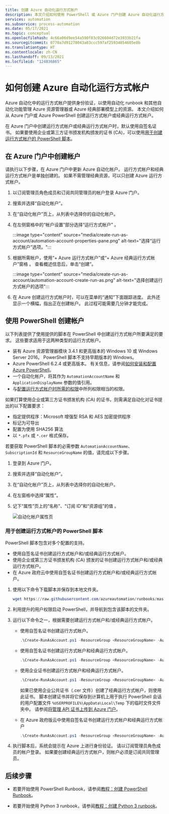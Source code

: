 ```yaml
---
title: 创建 Azure 自动化运行方式帐户
description: 本文介绍如何使用 PowerShell 或 Azure 门户创建 Azure 自动化运行方式帐户。
services: automation
ms.subservice: process-automation
ms.date: 05/17/2021
ms.topic: conceptual
ms.openlocfilehash: 4c66a06d9ee54a590f83c026604d72e3933b21fa
ms.sourcegitcommit: 0770a7d91278043a83ccc597af25934854605e8b
ms.translationtype: HT
ms.contentlocale: zh-CN
ms.lasthandoff: 09/13/2021
ms.locfileid: "124836865"
---
```

# <a name="how-to-create-an-azure-automation-run-as-account"></a>如何创建 Azure 自动化运行方式帐户

Azure 自动化中的运行方式帐户提供身份验证，以使用自动化 runbook 和其他自动化功能管理 Azure 资源管理器或 Azure 经典部署模型上的资源。 本文介绍如何从 Azure 门户或 Azure PowerShell 创建运行方式帐户或经典运行方式帐户。

在 Azure 门户中创建运行方式帐户或经典运行方式帐户时，默认使用自签名证书。 如果要使用企业或第三方证书颁发机构颁发的证书 (CA)，可以使用[用于创建运行方式帐户的 PowerShell 脚本](#powershell-script-to-create-a-run-as-account)。

## <a name="create-account-in-azure-portal"></a>在 Azure 门户中创建帐户

请执行以下步骤，在 Azure 门户中更新 Azure 自动化帐户。 运行方式帐户和经典运行方式帐户是单独创建的。 如果不需管理经典资源，可以只创建 Azure 运行方式帐户。

1. 以订阅管理员角色成员和订阅共同管理员的帐户登录 Azure 门户。

2. 搜索并选择“自动化帐户”。

3. 在“自动化帐户”页上，从列表中选择你的自动化帐户。

4. 在左侧窗格中的“帐户设置”部分选择“运行方式帐户” 。

    :::image type="content" source="media/create-run-as-account/automation-account-properties-pane.png" alt-text="选择“运行方式帐户”选项。":::

5. 根据所需帐户，使用“+ Azure 运行方式帐户”或“+ Azure 经典运行方式帐户”窗格 。 查看概述信息后，单击“创建”。

    :::image type="content" source="media/create-run-as-account/automation-account-create-run-as.png" alt-text="选择创建运行方式帐户的选项":::

6. 在 Azure 创建运行方式帐户时，可以在菜单的“通知”下面跟踪进度。 此外还显示一个横幅，指出正在创建帐户。 此过程可能需要几分钟才能完成。

## <a name="create-account-using-powershell"></a>使用 PowerShell 创建帐户

以下列表提供了使用提供的脚本在 PowerShell 中创建运行方式帐户所要满足的要求。 这些要求适用于这两种类型的运行方式帐户。

* 装有 Azure 资源管理器模块 3.4.1 和更高版本的 Windows 10 或 Windows Server 2016。 PowerShell 脚本不支持早期版本的 Windows。
* Azure PowerShell 6.2.4 或更高版本。 有关信息，请参阅[如何安装和配置 Azure PowerShell](/powershell/azure/install-az-ps)。
* 一个自动化帐户，将其作为 `AutomationAccountName` 和 `ApplicationDisplayName` 参数的值引用。
* 与[配置运行方式帐户时所需的权限](automation-security-overview.md#permissions)中所列权限相当的权限。

如果打算使用企业或第三方证书颁发机构 (CA) 的证书，则需满足自动化对证书提出的以下配置要求：

   * 指定提供程序：Microsoft 增强型 RSA 和 AES 加密提供程序
   * 标记为可导出
   * 配置为使用 SHA256 算法
   * 以 `*.pfx` 或 `*.cer` 格式保存。

若要获取 PowerShell 脚本的必需参数 `AutomationAccountName`、`SubscriptionId` 和 `ResourceGroupName` 的值，请完成以下步骤。

1. 登录到 Azure 门户。

1. 搜索并选择“自动化帐户”。

1. 在“自动化帐户”页上，从列表中选择你的自动化帐户。

1. 在左窗格中选择“属性”。

1. 记下“属性”页上的“名称”、“订阅 ID”和“资源组”的值   。

   ![自动化帐户属性页](media/create-run-as-account/automation-account-properties.png)

### <a name="powershell-script-to-create-a-run-as-account"></a>用于创建运行方式帐户的 PowerShell 脚本

PowerShell 脚本包含对多个配置的支持。

* 使用自签名证书创建运行方式帐户和/或经典运行方式帐户。
* 使用企业或第三方证书颁发机构 (CA) 颁发的证书创建运行方式帐户和/或经典运行方式帐户。
* 在 Azure 政府云中使用自签名证书创建运行方式帐户和/或经典运行方式帐户。

1. 使用以下命令下载脚本并保存到本地文件夹。

    ```powershell
    wget https://raw.githubusercontent.com/azureautomation/runbooks/master/Utility/AzRunAs/Create-RunAsAccount.ps1 -outfile Create-RunAsAccount.ps1
    ```

2. 利用提升的用户权限启动 PowerShell，并导航到包含该脚本的文件夹。

3. 运行以下命令之一，根据需要创建运行方式帐户和/或经典运行方式帐户。

    * 使用自签名证书创建运行方式帐户。

        ```powershell
        .\Create-RunAsAccount.ps1 -ResourceGroup <ResourceGroupName> -AutomationAccountName <NameofAutomationAccount> -SubscriptionId <SubscriptionId> -ApplicationDisplayName <DisplayNameofAADApplication> -SelfSignedCertPlainPassword <StrongPassword> -CreateClassicRunAsAccount $false
        ```

    * 使用自签名证书创建运行方式帐户和经典运行方式帐户。

        ```powershell
        .\Create-RunAsAccount.ps1 -ResourceGroup <ResourceGroupName> -AutomationAccountName <NameofAutomationAccount> -SubscriptionId <SubscriptionId> -ApplicationDisplayName <DisplayNameofAADApplication> -SelfSignedCertPlainPassword <StrongPassword> -CreateClassicRunAsAccount $true
        ```

    * 使用企业证书创建运行方式帐户和经典运行方式帐户。

        ```powershell
        .\Create-RunAsAccount.ps1 -ResourceGroup <ResourceGroupName> -AutomationAccountName <NameofAutomationAccount> -SubscriptionId <SubscriptionId> -ApplicationDisplayName <DisplayNameofAADApplication>  -SelfSignedCertPlainPassword <StrongPassword> -CreateClassicRunAsAccount $true -EnterpriseCertPathForRunAsAccount <EnterpriseCertPfxPathForRunAsAccount> -EnterpriseCertPlainPasswordForRunAsAccount <StrongPassword> -EnterpriseCertPathForClassicRunAsAccount <EnterpriseCertPfxPathForClassicRunAsAccount> -EnterpriseCertPlainPasswordForClassicRunAsAccount <StrongPassword>
        ```

        如果已使用企业公共证书（.cer 文件）创建了经典运行方式帐户，则使用此证书。 脚本创建证书并将它保存到计算机上用于执行 PowerShell 会话的用户配置文件 `%USERPROFILE%\AppData\Local\Temp` 下的临时文件文件夹中。 请参阅[将管理 API 证书上传到 Azure 门户](../cloud-services/cloud-services-configure-ssl-certificate-portal.md)。

    * 在 Azure 政府版云中使用自签名证书创建运行方式帐户和经典运行方式帐户

        ```powershell
        .\Create-RunAsAccount.ps1 -ResourceGroup <ResourceGroupName> -AutomationAccountName <NameofAutomationAccount> -SubscriptionId <SubscriptionId> -ApplicationDisplayName <DisplayNameofAADApplication> -SelfSignedCertPlainPassword <StrongPassword> -CreateClassicRunAsAccount $true -EnvironmentName AzureUSGovernment
        ```

4. 执行脚本后，系统会提示在 Azure 上进行身份验证。 请以订阅管理员角色成员的帐户登录。 如果要创建经典运行方式帐户，则帐户必须是订阅共同管理员。

## <a name="next-steps"></a>后续步骤

* 若要开始使用 PowerShell Runbook，请参阅[教程：创建 PowerShell Runbook](./learn/powershell-runbook-managed-identity.md)。

* 若要开始使用 Python 3 runbook，请参阅[教程：创建 Python 3 runbook](learn/automation-tutorial-runbook-textual-python-3.md)。